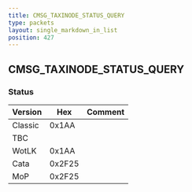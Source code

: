```yaml
---
title: CMSG_TAXINODE_STATUS_QUERY
type: packets
layout: single_markdown_in_list
position: 427
---
```


## CMSG_TAXINODE_STATUS_QUERY

### Status

Version    | Hex        | Comment
---------- | ---------- | ---------- 
Classic    | 0x1AA      | 
TBC        |            | 
WotLK      | 0x1AA      | 
Cata       | 0x2F25     | 
MoP        | 0x2F25     | 